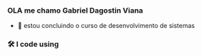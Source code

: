 ### OLA me chamo Gabriel Dagostin Viana

- 🔭 estou concluindo o curso de desenvolvimento de sistemas

### 🛠 I code using

